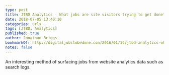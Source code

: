 ```yaml
---
type: post
title: JTBD Analytics - What jobs are site visitors trying to get done?
date: 2018-07-05 13:40:10
categories: urls
tags: [JTBD, Analytics]
published: true
author: Jonathan Briggs
bookmarkOf: http://digitaljobstobedone.com/2016/01/19/jtbd-analytics-what-jobs-are-site-visitors-trying-to-get-done/
notes: false
---
```


An interesting method of surfacing jobs from website analytics data such as search logs.